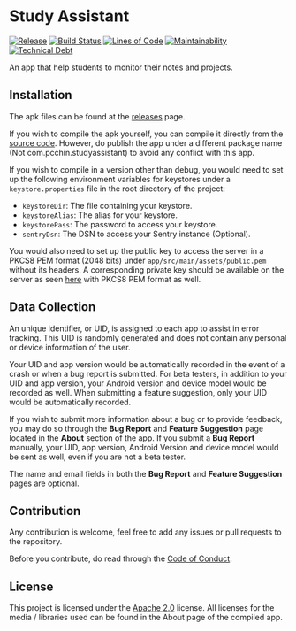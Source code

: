 # Study Assistant
[![Release](https://badgen.net/github/release/pcchin/study-assistant/stable)](https://github.com/pcchin/study-assistant/releases)
[![Build Status](https://drone.pcchin.com/api/badges/pcchin/study-assistant/status.svg)](https://drone.pcchin.com/pcchin/study-assistant)
[![Lines of Code](https://badgen.net/codeclimate/loc/pcchin/study-assistant)](/)
[![Maintainability](https://api.codeclimate.com/v1/badges/0aa1990810a8854415d8/maintainability)](https://codeclimate.com/github/pcchin/study-assistant/maintainability)
[![Technical Debt](https://badgen.net/codeclimate/tech-debt/pcchin/study-assistant)](https://codeclimate.com/github/pcchin/study-assistant/)

An app that help students to monitor their notes and projects.

## Installation
The apk files can be found at the [releases](https://github.com/pcchin/study-assistant/releases) page.

If you wish to compile the apk yourself, you can compile it directly from the [source code](https://github.com/pcchin/study-assistant/releases).
However, do publish the app under a different package name (Not com.pcchin.studyassistant) to avoid any conflict with this app.

If you wish to compile in a version other than debug, you would need to set up the following environment variables for keystores under a `keystore.properties` file in the root directory of the project:
- `keystoreDir`: The file containing your keystore.
- `keystoreAlias`: The alias for your keystore.
- `keystorePass`: The password to access your keystore.
- `sentryDsn`: The DSN to access your Sentry instance (Optional).

You would also need to set up the public key to access the server in a PKCS8 PEM format (2048 bits) under `app/src/main/assets/public.pem` without its headers.
A corresponding private key should be available on the server as seen [here](https://github.com/pcchin/api) with PKCS8 PEM format as well.

## Data Collection
An unique identifier, or UID, is assigned to each app to assist in error tracking.
 This UID is randomly generated and does not contain any personal or device information of the user.

Your UID and app version would be automatically recorded in the event of a crash or when a bug report is submitted.
 For beta testers, in addition to your UID and app version, your Android version and device model would be recorded as well.
 When submitting a feature suggestion, only your UID would be automatically recorded.

If you wish to submit more information about a bug or to provide feedback,
 you may do so through the **Bug Report** and **Feature Suggestion** page located in the **About** section of the app.
 If you submit a **Bug Report** manually, your UID, app version, Android Version and device model would be sent as well,
 even if you are not a beta tester.

 The name and email fields in both the **Bug Report** and **Feature Suggestion** pages are optional.

## Contribution
Any contribution is welcome, feel free to add any issues or pull requests to the repository.

Before you contribute, do read through the [Code of Conduct](/CODE_OF_CONDUCT.md).

## License
This project is licensed under the [Apache 2.0](https://www.apache.org/licenses/LICENSE-2.0) license. All licenses for the media / libraries used can be found in the About page of the compiled app.